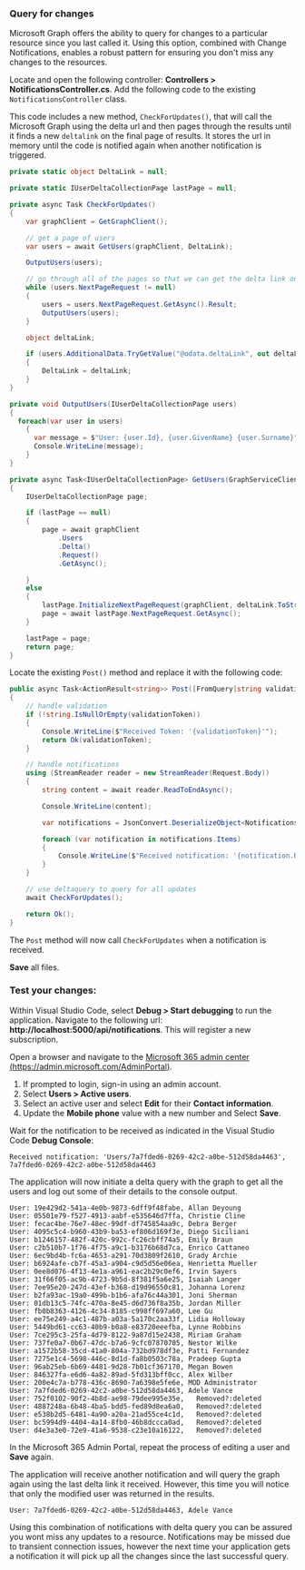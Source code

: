 <!-- markdownlint-disable MD002 MD041 -->

### Query for changes

Microsoft Graph offers the ability to query for changes to a particular resource since you last called it. Using this option, combined with Change Notifications, enables a robust pattern for ensuring you don't miss any changes to the resources.

Locate and open the following controller: **Controllers > NotificationsController.cs**.
Add the following code to the existing `NotificationsController` class.

This code includes a new method, `CheckForUpdates()`, that will call the Microsoft Graph using the delta url and then pages through the results until it finds a new `deltalink` on the final page of results. It stores the url in memory until the code is notified again when another notification is triggered.

```csharp
private static object DeltaLink = null;

private static IUserDeltaCollectionPage lastPage = null;

private async Task CheckForUpdates()
{
    var graphClient = GetGraphClient();

    // get a page of users
    var users = await GetUsers(graphClient, DeltaLink);

    OutputUsers(users);

    // go through all of the pages so that we can get the delta link on the last page.
    while (users.NextPageRequest != null)
    {
        users = users.NextPageRequest.GetAsync().Result;
        OutputUsers(users);
    }

    object deltaLink;

    if (users.AdditionalData.TryGetValue("@odata.deltaLink", out deltaLink))
    {
        DeltaLink = deltaLink;
    }
}

private void OutputUsers(IUserDeltaCollectionPage users)
{
  foreach(var user in users)
    {
      var message = $"User: {user.Id}, {user.GivenName} {user.Surname}";
      Console.WriteLine(message);
    }
}

private async Task<IUserDeltaCollectionPage> GetUsers(GraphServiceClient graphClient, object deltaLink)
{
    IUserDeltaCollectionPage page;

    if (lastPage == null)
    {
        page = await graphClient
            .Users
            .Delta()
            .Request()
            .GetAsync();

    }
    else
    {
        lastPage.InitializeNextPageRequest(graphClient, deltaLink.ToString());
        page = await lastPage.NextPageRequest.GetAsync();
    }

    lastPage = page;
    return page;
}
```

Locate the existing `Post()` method and replace it with the following code:

```csharp
public async Task<ActionResult<string>> Post([FromQuery]string validationToken = null)
{
    // handle validation
    if (!string.IsNullOrEmpty(validationToken))
    {
        Console.WriteLine($"Received Token: '{validationToken}'");
        return Ok(validationToken);
    }

    // handle notifications
    using (StreamReader reader = new StreamReader(Request.Body))
    {
        string content = await reader.ReadToEndAsync();

        Console.WriteLine(content);

        var notifications = JsonConvert.DeserializeObject<Notifications>(content);

        foreach (var notification in notifications.Items)
        {
            Console.WriteLine($"Received notification: '{notification.Resource}', {notification.ResourceData?.Id}");
        }
    }

    // use deltaquery to query for all updates
    await CheckForUpdates();            

    return Ok();
}
```

The `Post` method will now call `CheckForUpdates` when a notification is received. 

**Save** all files.

### Test your changes:

Within Visual Studio Code, select **Debug > Start debugging** to run the application.
Navigate to the following url: **http://localhost:5000/api/notifications**. This will register a new subscription.

Open a browser and navigate to the [Microsoft 365 admin center (https://admin.microsoft.com/AdminPortal)](https://admin.microsoft.com/AdminPortal).

1. If prompted to login, sign-in using an admin account.
1. Select **Users > Active users**. 
1. Select an active user and select **Edit** for their **Contact information**. 
1. Update the **Mobile phone** value with a new number and Select **Save**.

Wait for the notification to be received as indicated in the Visual Studio Code **Debug Console**:

```shell
Received notification: 'Users/7a7fded6-0269-42c2-a0be-512d58da4463', 7a7fded6-0269-42c2-a0be-512d58da4463
```

The application will now initiate a delta query with the graph to get all the users and log out some of their details to the console output.

```shell
User: 19e429d2-541a-4e0b-9873-6dff9f48fabe, Allan Deyoung
User: 05501e79-f527-4913-aabf-e535646d7ffa, Christie Cline
User: fecac4be-76e7-48ec-99df-df745854aa9c, Debra Berger
User: 4095c5c4-b960-43b9-ba53-ef806d169f3e, Diego Siciliani
User: b1246157-482f-420c-992c-fc26cbff74a5, Emily Braun
User: c2b510b7-1f76-4f75-a9c1-b3176b68d7ca, Enrico Cattaneo
User: 6ec9bd4b-fc6a-4653-a291-70d3809f2610, Grady Archie
User: b6924afe-cb7f-45a3-a904-c9d5d56e06ea, Henrietta Mueller
User: 0ee8d076-4f13-4e1a-a961-eac2b29c0ef6, Irvin Sayers
User: 31f66f05-ac9b-4723-9b5d-8f381f5a6e25, Isaiah Langer
User: 7ee95e20-247d-43ef-b368-d19d96550c81, Johanna Lorenz
User: b2fa93ac-19a0-499b-b1b6-afa76c44a301, Joni Sherman
User: 01db13c5-74fc-470a-8e45-d6d736f8a35b, Jordan Miller
User: fb0b8363-4126-4c34-8185-c998ff697a60, Lee Gu
User: ee75e249-a4c1-487b-a03a-5a170c2aa33f, Lidia Holloway
User: 5449bd61-cc63-40b9-b0a8-e83720eeefba, Lynne Robbins
User: 7ce295c3-25fa-4d79-8122-9a87d15e2438, Miriam Graham
User: 737fe0a7-0b67-47dc-b7a6-9cfc07870705, Nestor Wilke
User: a1572b58-35cd-41a0-804a-732bd978df3e, Patti Fernandez
User: 7275e1c4-5698-446c-8d1d-fa8b0503c78a, Pradeep Gupta
User: 96ab25eb-6b69-4481-9d28-7b01cf367170, Megan Bowen
User: 846327fa-e6d6-4a82-89ad-5fd313bff0cc, Alex Wilber
User: 200e4c7a-b778-436c-8690-7a6398e5fe6e, MOD Administrator
User: 7a7fded6-0269-42c2-a0be-512d58da4463, Adele Vance
User: 752f0102-90f2-4b8d-ae98-79dee995e35e,   Removed?:deleted
User: 4887248a-6b48-4ba5-bdd5-fed89d8ea6a0,   Removed?:deleted
User: e538b2d5-6481-4a90-a20a-21ad55ce4c1d,   Removed?:deleted
User: bc5994d9-4404-4a14-8fb0-46b8dccca0ad,   Removed?:deleted
User: d4e3a3e0-72e9-41a6-9538-c23e10a16122,   Removed?:deleted
```

In the Microsoft 365 Admin Portal, repeat the process of editing a user and **Save** again.

The application will receive another notification and will query the graph again using the last delta link it received. However, this time you will notice that only the modified user was returned in the results.

```shell
User: 7a7fded6-0269-42c2-a0be-512d58da4463, Adele Vance
```

Using this combination of notifications with delta query you can be assured you wont miss any updates to a resource. Notifications may be missed due to transient connection issues, however the next time your application gets a notification it will pick up all the changes since the last successful query.
